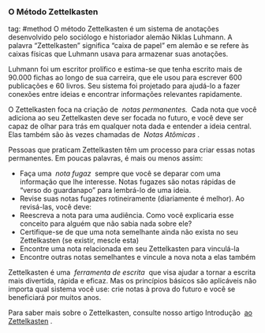 ### O Método Zettelkasten
tag: #method
O método Zettelkasten é um sistema de anotações desenvolvido pelo sociólogo e historiador alemão Niklas Luhmann. A palavra “Zettelkasten” significa “caixa de papel” em alemão e se refere às caixas físicas que Luhmann usava para armazenar suas anotações.

Luhmann foi um escritor prolífico e estima-se que tenha escrito mais de 90.000 fichas ao longo de sua carreira, que ele usou para escrever 600 publicações e 60 livros. Seu sistema foi projetado para ajudá-lo a fazer conexões entre ideias e encontrar informações relevantes rapidamente.

O Zettelkasten foca na criação de  _notas permanentes._  Cada nota que você adiciona ao seu Zettelkasten deve ser focada no futuro, e você deve ser capaz de olhar para trás em qualquer nota dada e entender a ideia central. Elas também são às vezes chamadas de  _Notas Atômicas_ .

Pessoas que praticam Zettelkasten têm um processo para criar essas notas permanentes. Em poucas palavras, é mais ou menos assim:

- Faça uma  _nota fugaz_  sempre que você se deparar com uma informação que lhe interesse. Notas fugazes são notas rápidas de “verso do guardanapo” para lembrá-lo de uma ideia.
- Revise suas notas fugazes rotineiramente (diariamente é melhor). Ao revisá-las, você deve:
- Reescreva a nota para uma audiência. Como você explicaria esse conceito para alguém que não sabia nada sobre ele?
- Certifique-se de que uma nota semelhante ainda não exista no seu Zettelkasten (se existir, mescle esta)
- Encontre uma nota relacionada em seu Zettelkasten para vinculá-la
- Encontre outras notas semelhantes e vincule a nova nota a elas também

Zettelkasten é uma  _ferramenta de escrita_  que visa ajudar a tornar a escrita mais divertida, rápida e eficaz. Mas os princípios básicos são aplicáveis ​​não importa qual sistema você use: crie notas à prova do futuro e você se beneficiará por muitos anos.

Para saber mais sobre o Zettelkasten, consulte nosso artigo Introdução  [ao Zettelkasten](https://obsidian-rocks.translate.goog/getting-started-with-zettelkasten-in-obsidian/?_x_tr_sl=en&_x_tr_tl=pt&_x_tr_hl=pt&_x_tr_pto=tc) .